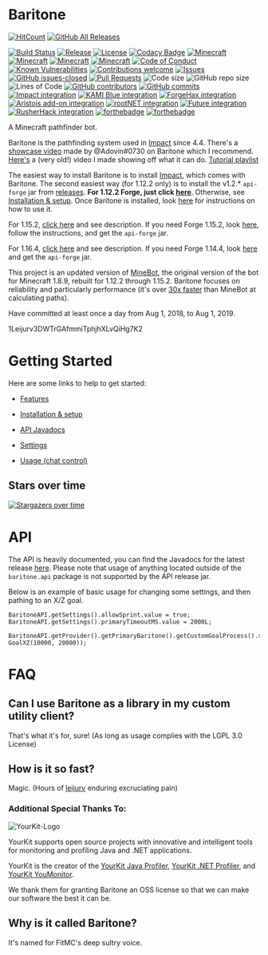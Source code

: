 # Baritone
[![HitCount](http://hits.dwyl.com/cabaletta/baritone.svg)](http://hits.dwyl.com/cabaletta/baritone/)
[![GitHub All Releases](https://img.shields.io/github/downloads/cabaletta/baritone/total.svg)](https://github.com/cabaletta/baritone/releases/)

[![Build Status](https://travis-ci.com/cabaletta/baritone.svg?branch=master)](https://travis-ci.com/cabaletta/baritone/)
[![Release](https://img.shields.io/github/release/cabaletta/baritone.svg)](https://github.com/cabaletta/baritone/releases/)
[![License](https://img.shields.io/badge/license-LGPL--3.0%20with%20anime%20exception-green.svg)](LICENSE)
[![Codacy Badge](https://api.codacy.com/project/badge/Grade/a73d037823b64a5faf597a18d71e3400)](https://www.codacy.com/app/leijurv/baritone?utm_source=github.com&amp;utm_medium=referral&amp;utm_content=cabaletta/baritone&amp;utm_campaign=Badge_Grade)
[![Minecraft](https://img.shields.io/badge/MC-1.12.2-brightgreen.svg)](https://github.com/cabaletta/baritone/tree/master/)
[![Minecraft](https://img.shields.io/badge/MC-1.13.2-brightgreen.svg)](https://github.com/cabaletta/baritone/tree/1.13.2/)
[![Minecraft](https://img.shields.io/badge/MC-1.14.4-brightgreen.svg)](https://github.com/cabaletta/baritone/tree/1.14.4/)
[![Minecraft](https://img.shields.io/badge/MC-1.15.2-brightgreen.svg)](https://github.com/cabaletta/baritone/tree/1.15.2/)
[![Code of Conduct](https://img.shields.io/badge/%E2%9D%A4-code%20of%20conduct-blue.svg?style=flat)](https://github.com/cabaletta/baritone/blob/master/CODE_OF_CONDUCT.md)
[![Known Vulnerabilities](https://snyk.io/test/github/cabaletta/baritone/badge.svg?targetFile=build.gradle)](https://snyk.io/test/github/cabaletta/baritone?targetFile=build.gradle)
[![Contributions welcome](https://img.shields.io/badge/contributions-welcome-brightgreen.svg?style=flat)](https://github.com/cabaletta/baritone/issues/)
[![Issues](https://img.shields.io/github/issues/cabaletta/baritone.svg)](https://github.com/cabaletta/baritone/issues/)
[![GitHub issues-closed](https://img.shields.io/github/issues-closed/cabaletta/baritone.svg)](https://github.com/cabaletta/baritone/issues?q=is%3Aissue+is%3Aclosed)
[![Pull Requests](https://img.shields.io/github/issues-pr/cabaletta/baritone.svg)](https://github.com/cabaletta/baritone/pulls/)
![Code size](https://img.shields.io/github/languages/code-size/cabaletta/baritone.svg)
![GitHub repo size](https://img.shields.io/github/repo-size/cabaletta/baritone.svg)
![Lines of Code](https://tokei.rs/b1/github/cabaletta/baritone?category=code)
[![GitHub contributors](https://img.shields.io/github/contributors/cabaletta/baritone.svg)](https://github.com/cabaletta/baritone/graphs/contributors/)
[![GitHub commits](https://img.shields.io/github/commits-since/cabaletta/baritone/v1.0.0.svg)](https://github.com/cabaletta/baritone/commit/)
[![Impact integration](https://img.shields.io/badge/Impact%20integration-v1.2.14%20/%20v1.3.8%20/%20v1.4.6%20/%20v1.5.3-brightgreen.svg)](https://impactclient.net/)
[![KAMI Blue integration](https://img.shields.io/badge/KAMI%20Blue%20integration-v1.2.14--master-green)](https://github.com/kami-blue/client)
[![ForgeHax integration](https://img.shields.io/badge/ForgeHax%20%22integration%22-scuffed-yellow.svg)](https://github.com/fr1kin/ForgeHax/)
[![Aristois add-on integration](https://img.shields.io/badge/Aristois%20add--on%20integration-v1.3.4%20/%20v1.4.1-green.svg)](https://gitlab.com/emc-mods-indrit/baritone_api)
[![rootNET integration](https://img.shields.io/badge/rootNET%20integration-v1.2.14-green.svg)](https://rootnet.dev/)
[![Future integration](https://img.shields.io/badge/Future%20integration-v1.2.12%20%2F%20v1.3.6%20%2F%20v1.4.4-red)](https://futureclient.net/)
[![RusherHack integration](https://img.shields.io/badge/RusherHack%20integration-v1.2.14-green)](https://rusherhack.org/)
[![forthebadge](https://forthebadge.com/images/badges/built-with-swag.svg)](http://forthebadge.com/)
[![forthebadge](https://forthebadge.com/images/badges/mom-made-pizza-rolls.svg)](http://forthebadge.com/)

A Minecraft pathfinder bot. 

Baritone is the pathfinding system used in [Impact](https://impactclient.net/) since 4.4. There's a [showcase video](https://youtu.be/CZkLXWo4Fg4) made by @Adovin#0730 on Baritone which I recommend. [Here's](https://www.youtube.com/watch?v=StquF69-_wI) a (very old!) video I made showing off what it can do. [Tutorial playlist](https://www.youtube.com/playlist?list=PLnwnJ1qsS7CoQl9Si-RTluuzCo_4Oulpa)

The easiest way to install Baritone is to install [Impact](https://impactclient.net/), which comes with Baritone. The second easiest way (for 1.12.2 only) is to install the v1.2.* `api-forge` jar from [releases](https://github.com/cabaletta/baritone/releases). **For 1.12.2 Forge, just click [here](https://github.com/cabaletta/baritone/releases/download/v1.2.14/baritone-api-forge-1.2.14.jar)**. Otherwise, see [Installation & setup](SETUP.md). Once Baritone is installed, look [here](USAGE.md) for instructions on how to use it.

For 1.15.2, [click here](https://www.youtube.com/watch?v=j1qKtCZFURM) and see description. If you need Forge 1.15.2, look [here](https://github.com/cabaletta/baritone/releases/tag/v1.5.3), follow the instructions, and get the `api-forge` jar.

For 1.16.4, [click here](https://www.youtube.com/watch?v=_4eVJ9Qz2J8) and see description. If you need Forge 1.14.4, look [here](https://github.com/cabaletta/baritone/releases/tag/v1.6.2) and get the `api-forge` jar.

This project is an updated version of [MineBot](https://github.com/leijurv/MineBot/),
the original version of the bot for Minecraft 1.8.9, rebuilt for 1.12.2 through 1.15.2. Baritone focuses on reliability and particularly performance (it's over [30x faster](https://github.com/cabaletta/baritone/pull/180#issuecomment-423822928) than MineBot at calculating paths).

Have committed at least once a day from Aug 1, 2018, to Aug 1, 2019.

1Leijurv3DWTrGAfmmiTphjhXLvQiHg7K2

# Getting Started

Here are some links to help to get started:

- [Features](FEATURES.md)

- [Installation & setup](SETUP.md)

- [API Javadocs](https://baritone.leijurv.com/)

- [Settings](https://baritone.leijurv.com/baritone/api/Settings.html#field.detail)

- [Usage (chat control)](USAGE.md)

## Stars over time

[![Stargazers over time](https://starchart.cc/cabaletta/baritone.svg)](https://starchart.cc/cabaletta/baritone)

# API

The API is heavily documented, you can find the Javadocs for the latest release [here](https://baritone.leijurv.com/).
Please note that usage of anything located outside of the ``baritone.api`` package is not supported by the API release
jar.

Below is an example of basic usage for changing some settings, and then pathing to an X/Z goal.

```
BaritoneAPI.getSettings().allowSprint.value = true;
BaritoneAPI.getSettings().primaryTimeoutMS.value = 2000L;

BaritoneAPI.getProvider().getPrimaryBaritone().getCustomGoalProcess().setGoalAndPath(new GoalXZ(10000, 20000));
```

# FAQ

## Can I use Baritone as a library in my custom utility client?

That's what it's for, sure! (As long as usage complies with the LGPL 3.0 License)

## How is it so fast?

Magic. (Hours of [leijurv](https://github.com/leijurv/) enduring excruciating pain)

### Additional Special Thanks To:

![YourKit-Logo](https://www.yourkit.com/images/yklogo.png)

YourKit supports open source projects with innovative and intelligent tools for monitoring and profiling Java and .NET applications.

YourKit is the creator of the [YourKit Java Profiler](https://www.yourkit.com/java/profiler/), [YourKit .NET Profiler](https://www.yourkit.com/.net/profiler/), and [YourKit YouMonitor](https://www.yourkit.com/youmonitor/).

We thank them for granting Baritone an OSS license so that we can make our software the best it can be.

## Why is it called Baritone?

It's named for FitMC's deep sultry voice.
